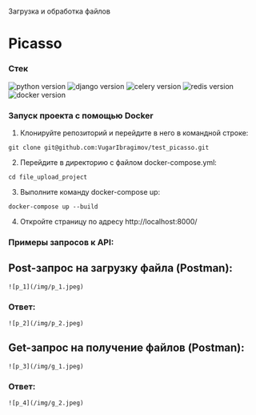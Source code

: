 # 
Загрузка и обработка файлов
# **Picasso**

### **Стек**
![python version](https://img.shields.io/badge/Python-3.9.6-red)
![django version](https://img.shields.io/badge/DRF-3.14.0-blue)
![celery version](https://img.shields.io/badge/Celery-5.2.4-green)
![redis version](https://img.shields.io/badge/Redis-4.6.0-brown)
![docker version](https://img.shields.io/badge/Docker-20.10.7-blue)

### **Запуск проекта с помощью Docker**

1. Клонируйте репозиторий и перейдите в него в командной строке:

```
git clone git@github.com:VugarIbragimov/test_picasso.git
```

2. Перейдите в директорию с файлом docker-compose.yml:
```
cd file_upload_project
``` 

3. Выполните команду docker-compose up:
```
docker-compose up --build
```

4. Откройте страницу по адресу http://localhost:8000/


### Примеры запросов к API:

## Post-запрос на загрузку файла (Postman):
```
![p_1](/img/p_1.jpeg)

```
### Ответ:
```
![p_2](/img/p_2.jpeg)
```
## Get-запрос на получение файлов (Postman):
```
![p_3](/img/g_1.jpeg)
```

### Ответ:
```
![p_4](/img/g_2.jpeg)
```